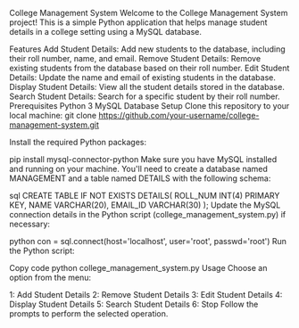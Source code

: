   College Management System
Welcome to the College Management System project! This is a simple Python application that helps manage student details in a college setting using a MySQL database.

Features
Add Student Details: Add new students to the database, including their roll number, name, and email.
Remove Student Details: Remove existing students from the database based on their roll number.
Edit Student Details: Update the name and email of existing students in the database.
Display Student Details: View all the student details stored in the database.
Search Student Details: Search for a specific student by their roll number.
Prerequisites
Python 3
MySQL Database
Setup
Clone this repository to your local machine:
git clone https://github.com/your-username/college-management-system.git

Install the required Python packages:

pip install mysql-connector-python
Make sure you have MySQL installed and running on your machine. You'll need to create a database named MANAGEMENT and a table named DETAILS with the following schema:

sql
CREATE TABLE IF NOT EXISTS DETAILS(
    ROLL_NUM INT(4) PRIMARY KEY,
    NAME VARCHAR(20),
    EMAIL_ID VARCHAR(30)
);
Update the MySQL connection details in the Python script (college_management_system.py) if necessary:

python
con = sql.connect(host='localhost', user='root', passwd='root')
Run the Python script:

Copy code
python college_management_system.py
Usage
Choose an option from the menu:

1: Add Student Details
2: Remove Student Details
3: Edit Student Details
4: Display Student Details
5: Search Student Details
6: Stop
Follow the prompts to perform the selected operation.
